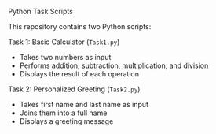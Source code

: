Python Task Scripts

This repository contains two Python scripts:

Task 1: Basic Calculator (`Task1.py`)
- Takes two numbers as input
- Performs addition, subtraction, multiplication, and division
- Displays the result of each operation

Task 2: Personalized Greeting (`Task2.py`)
- Takes first name and last name as input
- Joins them into a full name
- Displays a greeting message
